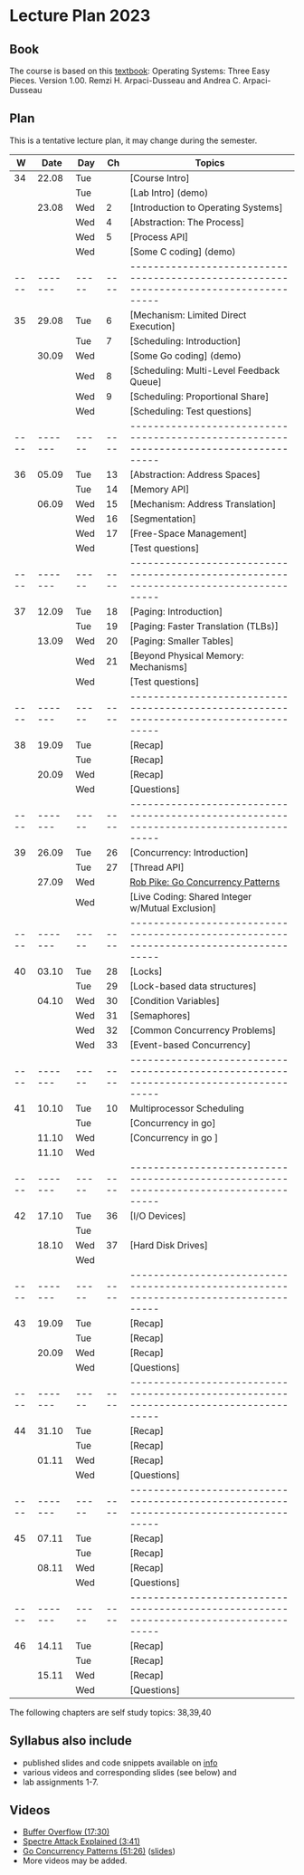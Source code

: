 # Lecture Plan 2023

## Book 
The course is based on this [textbook](http://pages.cs.wisc.edu/~remzi/OSTEP/):
Operating Systems: Three Easy Pieces. Version 1.00.
Remzi H. Arpaci-Dusseau and Andrea C. Arpaci-Dusseau

## Plan

This is a tentative lecture plan, it may change during the semester.

| W  | Date  | Day | Ch | Topics                                                                               |
|----|-------|-----|----|--------------------------------------------------------------------------------------|
| 34 | 22.08 | Tue |    | [Course Intro]                                                                       |
|    |       | Tue |    | [Lab Intro] (demo)                                                                   |
|    | 23.08 | Wed | 2  | [Introduction to Operating Systems]                                  |
|    |       | Wed | 4  | [Abstraction: The Process]                                                           |
|    |       | Wed | 5  | [Process API]                                                                        |
|    |       | Wed |    | [Some C coding] (demo)                                                               |
|----|-------|-----|----|--------------------------------------------------------------------------------------|
| 35 | 29.08 | Tue | 6  | [Mechanism: Limited Direct Execution]                                                |
|    |       | Tue | 7  | [Scheduling: Introduction]                                                           |
|    | 30.09 | Wed |    | [Some Go coding] (demo)                                                              |
|    |       | Wed | 8  | [Scheduling: Multi-Level Feedback Queue]                                             |
|    |       | Wed | 9  | [Scheduling: Proportional Share]                                                     |
|    |       | Wed |    | [Scheduling: Test questions]                                                         |
|----|-------|-----|----|--------------------------------------------------------------------------------------|
| 36 | 05.09 | Tue | 13 | [Abstraction: Address Spaces]                                                        |
|    |       | Tue | 14 | [Memory API]                                                                         |
|    | 06.09 | Wed | 15 | [Mechanism: Address Translation]                                                     |
|    |       | Wed | 16 | [Segmentation]                                                                       |
|    |       | Wed | 17 | [Free-Space Management]                                                              |
|    |       | Wed |    | [Test questions]                                                                     |
|----|-------|-----|----|--------------------------------------------------------------------------------------|
| 37 | 12.09 | Tue | 18 | [Paging: Introduction]                                                               |
|    |       | Tue | 19 | [Paging: Faster Translation (TLBs)]                                                  |
|    | 13.09 | Wed | 20 | [Paging: Smaller Tables]                                                             |
|    |       | Wed | 21 | [Beyond Physical Memory: Mechanisms]                                                 |
|    |       | Wed |    | [Test questions]                                                                     |
|----|-------|-----|----|--------------------------------------------------------------------------------------|
| 38 | 19.09 | Tue |    | [Recap]                                                                              |
|    |       | Tue |    | [Recap]                                                                              |
|    | 20.09 | Wed |    | [Recap]                                                                              |
|    |       | Wed |    | [Questions]                                                                          |
|----|-------|-----|----|--------------------------------------------------------------------------------------|
| 39 | 26.09 | Tue | 26 | [Concurrency: Introduction]                                                          |
|    |       | Tue | 27 | [Thread API]                                                                         |
|    | 27.09 | Wed |    | [Rob Pike: Go Concurrency Patterns][1]                                               |
|    |       | Wed |    | [Live Coding: Shared Integer w/Mutual Exclusion]                                     |
|----|-------|-----|----|--------------------------------------------------------------------------------------|
| 40 | 03.10 | Tue | 28 | [Locks]                                                                              |
|    |       | Tue | 29 | [Lock-based data structures]                                                         |
|    | 04.10 | Wed | 30 | [Condition Variables]                                                                |
|    |       | Wed | 31 | [Semaphores]                                                                         |
|    |       | Wed | 32 | [Common Concurrency Problems]                                                        |
|    |       | Wed | 33 | [Event-based Concurrency]                                                            |
|----|-------|-----|----|--------------------------------------------------------------------------------------|
| 41 | 10.10 | Tue | 10 |  Multiprocessor Scheduling                                                             |
|    |       | Tue |    | [Concurrency in go]                                                                  |
|    | 11.10 | Wed |    | [Concurrency in go ]                                                                 |
|    | 11.10 | Wed |    |                                                                 |
|----|-------|-----|----|--------------------------------------------------------------------------------------|
| 42 | 17.10 | Tue | 36 | [I/O Devices]                                                                        |
|    |       | Tue |    |                                                                                      |
|    | 18.10 | Wed | 37 | [Hard Disk Drives]                                                                   |
|    |       | Wed |    |                                                                                      |
|----|-------|-----|----|--------------------------------------------------------------------------------------|
| 43 | 19.09 | Tue |    | [Recap]                                                                              |
|    |       | Tue |    | [Recap]                                                                              |
|    | 20.09 | Wed |    | [Recap]                                                                              |
|    |       | Wed |    | [Questions]                                                                          |
|----|-------|-----|----|--------------------------------------------------------------------------------------|
| 44 | 31.10 | Tue |    | [Recap]                                                                              |
|    |       | Tue |    | [Recap]                                                                              |
|    | 01.11 | Wed |    | [Recap]                                                                              |
|    |       | Wed |    | [Questions]                                                                          |
|----|-------|-----|----|--------------------------------------------------------------------------------------|
| 45 | 07.11 | Tue |    | [Recap]                                                                              |
|    |       | Tue |    | [Recap]                                                                              |
|    | 08.11 | Wed |    | [Recap]                                                                              |
|    |       | Wed |    | [Questions]                                                                          |
|----|-------|-----|----|--------------------------------------------------------------------------------------|
| 46 | 14.11 | Tue |    | [Recap]                                                                              |
|    |       | Tue |    | [Recap]                                                                              |
|    | 15.11 | Wed |    | [Recap]                                                                              |
|    |       | Wed |    | [Questions]                                                                          |

The following chapters are self study topics:
38,39,40

[1]: https://youtu.be/f6kdp27TYZs

## Syllabus also include

- published slides and code snippets available on [info](https://github.com/dat320-2023/info/)
- various videos and corresponding slides (see below) and
- lab assignments 1-7.

## Videos

- [Buffer Overflow (17:30)](https://youtu.be/1S0aBV-Waeo)
- [Spectre Attack Explained (3:41)](https://youtu.be/q3-xCvzBjGs)
- [Go Concurrency Patterns (51:26)](https://youtu.be/f6kdp27TYZs) ([slides](https://talks.golang.org/2012/concurrency.slide#1))
- More videos may be added.